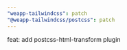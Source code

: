 ```yaml
---
"weapp-tailwindcss": patch
"@weapp-tailwindcss/postcss": patch
---
```


feat: add postcss-html-transform plugin
